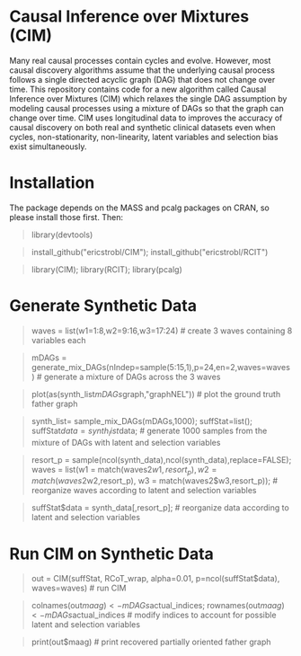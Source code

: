 # Causal Inference over Mixtures (CIM)

Many real causal processes contain cycles and evolve. However, most causal discovery algorithms assume that the underlying causal process follows a single directed acyclic graph (DAG) that does not change over time. This repository contains code for a new algorithm called Causal Inference over Mixtures (CIM) which relaxes the single DAG assumption by modeling causal processes using a mixture of DAGs so that the graph can change over time. CIM uses longitudinal data to improves the accuracy of causal discovery on both real and synthetic clinical datasets even when cycles, non-stationarity, non-linearity, latent variables and selection bias exist simultaneously.

# Installation

The package depends on the MASS and pcalg packages on CRAN, so please install those first. Then:

> library(devtools)

> install_github("ericstrobl/CIM"); install_github("ericstrobl/RCIT")

> library(CIM); library(RCIT); library(pcalg)

# Generate Synthetic Data

> waves = list(w1=1:8,w2=9:16,w3=17:24) # create 3 waves containing 8 variables each

> mDAGs = generate_mix_DAGs(nIndep=sample(5:15,1),p=24,en=2,waves=waves) # generate a mixture of DAGs across the 3 waves

> plot(as(synth_list$mDAGs$graph,"graphNEL")) # plot the ground truth father graph

> synth_list= sample_mix_DAGs(mDAGs,1000);  suffStat=list(); suffStat$data = synth_list$data; # generate 1000 samples from the mixture of DAGs with latent and selection variables

> resort_p = sample(ncol(synth_data),ncol(synth_data),replace=FALSE); waves = list(w1 = match(waves2$w1,resort_p), w2 = match(waves2$w2,resort_p), w3 = match(waves2$w3,resort_p));  # reorganize waves according to latent and selection variables

> suffStat$data = synth_data[,resort_p]; # reorganize data according to latent and selection variables

# Run CIM on Synthetic Data

> out = CIM(suffStat, RCoT_wrap, alpha=0.01, p=ncol(suffStat$data), waves=waves) # run CIM

> colnames(out$maag) <- mDAGs$actual_indices; rownames(out$maag) <- mDAGs$actual_indices # modify indices to account for possible latent and selection variables

> print(out$maag) # print recovered partially oriented father graph


